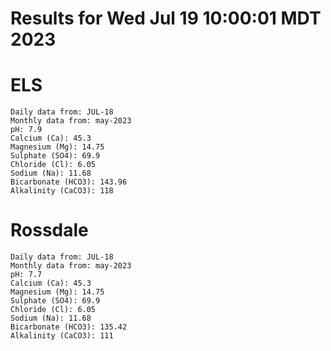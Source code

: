 # Results for Wed Jul 19 10:00:01 MDT 2023
# ELS
```
Daily data from: JUL-18
Monthly data from: may-2023
pH: 7.9
Calcium (Ca): 45.3
Magnesium (Mg): 14.75
Sulphate (SO4): 69.9
Chloride (Cl): 6.05
Sodium (Na): 11.68
Bicarbonate (HCO3): 143.96
Alkalinity (CaCO3): 118
```
# Rossdale
```
Daily data from: JUL-18
Monthly data from: may-2023
pH: 7.7
Calcium (Ca): 45.3
Magnesium (Mg): 14.75
Sulphate (SO4): 69.9
Chloride (Cl): 6.05
Sodium (Na): 11.68
Bicarbonate (HCO3): 135.42
Alkalinity (CaCO3): 111
```
